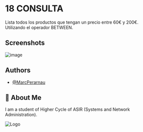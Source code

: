 # 18 CONSULTA
Lista todos los productos que tengan un precio entre 60€ y 200€. Utilizando el operador BETWEEN.


## Screenshots

![image](https://github.com/MarcPerarnau/MYSQL/assets/151735878/40752b11-5316-4284-a1c7-4e531dc0bc8f)



## Authors

- [@MarcPerarnau](https://github.com/MarcPerarnau)


## 🚀 About Me
I am a student of Higher Cycle of ASIR (Systems and Network Administration).


![Logo](https://github.com/MarcPerarnau/MV/assets/151735878/dbd36d50-971f-4147-8b66-0c489954895e)

